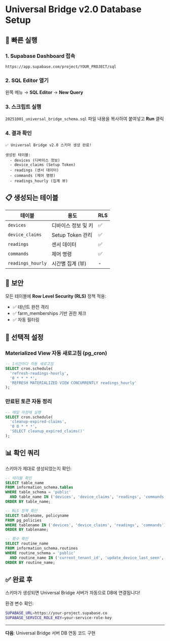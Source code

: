 # Universal Bridge v2.0 Database Setup

## 🚀 빠른 실행

### 1. Supabase Dashboard 접속
```
https://app.supabase.com/project/YOUR_PROJECT/sql
```

### 2. SQL Editor 열기
왼쪽 메뉴 → **SQL Editor** → **New Query**

### 3. 스크립트 실행
`20251001_universal_bridge_schema.sql` 파일 내용을 복사하여 붙여넣고 **Run** 클릭

### 4. 결과 확인
```
✅ Universal Bridge v2.0 스키마 생성 완료!

생성된 테이블:
  - devices (디바이스 정보)
  - device_claims (Setup Token)
  - readings (센서 데이터)
  - commands (제어 명령)
  - readings_hourly (집계 뷰)
```

## 📋 생성되는 테이블

| 테이블 | 용도 | RLS |
|--------|------|-----|
| `devices` | 디바이스 정보 및 키 | ✅ |
| `device_claims` | Setup Token 관리 | ✅ |
| `readings` | 센서 데이터 | ✅ |
| `commands` | 제어 명령 | ✅ |
| `readings_hourly` | 시간별 집계 (뷰) | - |

## 🔐 보안

모든 테이블에 **Row Level Security (RLS)** 정책 적용:
- ✅ 테넌트 완전 격리
- ✅ farm_memberships 기반 권한 체크
- ✅ 자동 필터링

## 🔧 선택적 설정

### Materialized View 자동 새로고침 (pg_cron)

```sql
-- 1시간마다 자동 새로고침
SELECT cron.schedule(
  'refresh-readings-hourly',
  '0 * * * *',
  'REFRESH MATERIALIZED VIEW CONCURRENTLY readings_hourly'
);
```

### 만료된 토큰 자동 정리

```sql
-- 매일 자정에 실행
SELECT cron.schedule(
  'cleanup-expired-claims',
  '0 0 * * *',
  'SELECT cleanup_expired_claims()'
);
```

## 📊 확인 쿼리

스키마가 제대로 생성되었는지 확인:

```sql
-- 테이블 확인
SELECT table_name 
FROM information_schema.tables 
WHERE table_schema = 'public' 
  AND table_name IN ('devices', 'device_claims', 'readings', 'commands')
ORDER BY table_name;

-- RLS 정책 확인
SELECT tablename, policyname 
FROM pg_policies 
WHERE tablename IN ('devices', 'device_claims', 'readings', 'commands')
ORDER BY tablename;

-- 함수 확인
SELECT routine_name 
FROM information_schema.routines 
WHERE routine_schema = 'public' 
  AND routine_name IN ('current_tenant_id', 'update_device_last_seen', 'cleanup_expired_claims')
ORDER BY routine_name;
```

## ✅ 완료 후

스키마가 생성되면 Universal Bridge 서버가 자동으로 DB에 연결됩니다!

환경 변수 확인:
```bash
SUPABASE_URL=https://your-project.supabase.co
SUPABASE_SERVICE_ROLE_KEY=your-service-role-key
```

---

**다음**: Universal Bridge 서버 DB 연동 코드 구현

